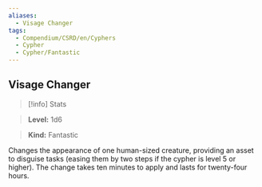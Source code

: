 ```yaml
---
aliases:
  - Visage Changer
tags:
  - Compendium/CSRD/en/Cyphers
  - Cypher
  - Cypher/Fantastic
---
```

  
    
## Visage Changer    
>[!info] Stats    
> **Level:** 1d6    
> **Kind:** Fantastic  
    
Changes the appearance of one human-sized creature, providing an asset to disguise tasks (easing them by two steps if the cypher is level 5 or higher). The change takes ten minutes to apply and lasts for twenty-four hours.